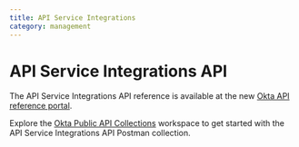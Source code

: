 ```yaml
---
title: API Service Integrations
category: management
---
```


# API Service Integrations API

The API Service Integrations API reference is available at the new [Okta API reference portal](https://developer.okta.com/docs/api/openapi/okta-management/management/tag/ApiServiceIntegrations/).

Explore the [Okta Public API Collections](https://www.postman.com/okta-eng/workspace/okta-public-api-collections/overview) workspace to get started with the API Service Integrations API Postman collection.
